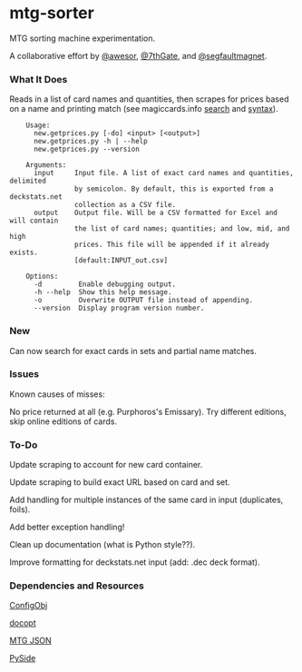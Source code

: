 # mtg-sorter
MTG sorting machine experimentation.

A collaborative effort by [@awesor](https://github.com/awesor), [@7thGate](https://github.com/7thGate), and [@segfaultmagnet](https://github.com/segfaultmagnet).

### What It Does
Reads in a list of card names and quantities, then scrapes for prices based on a name and printing match (see magiccards.info [search](http://magiccards.info/search.html) and [syntax](http://magiccards.info/syntax.html)).

        Usage:
          new.getprices.py [-do] <input> [<output>]
          new.getprices.py -h | --help
          new.getprices.py --version

        Arguments:
          input     Input file. A list of exact card names and quantities, delimited
                    by semicolon. By default, this is exported from a deckstats.net
                    collection as a CSV file.
          output    Output file. Will be a CSV formatted for Excel and will contain
                    the list of card names; quantities; and low, mid, and high
                    prices. This file will be appended if it already exists.
                    [default:INPUT_out.csv]

        Options:
          -d         Enable debugging output.
          -h --help  Show this help message.
          -o         Overwrite OUTPUT file instead of appending.
          --version  Display program version number.

### New
Can now search for exact cards in sets and partial name matches.

### Issues
Known causes of misses:

  No price returned at all (e.g. Purphoros's Emissary). Try different editions, skip online editions of cards.

### To-Do
Update scraping to account for new card container.

Update scraping to build exact URL based on card and set.

Add handling for multiple instances of the same card in input (duplicates, foils).

Add better exception handling!

Clean up documentation (what is Python style??).

Improve formatting for deckstats.net input (add: .dec deck format).

### Dependencies and Resources
[ConfigObj](http://www.voidspace.org.uk/python/configobj.html)

[docopt](http://docopt.org/)

[MTG JSON](http://mtgjson.com/)

[PySide](https://pypi.python.org/pypi/PySide/)
